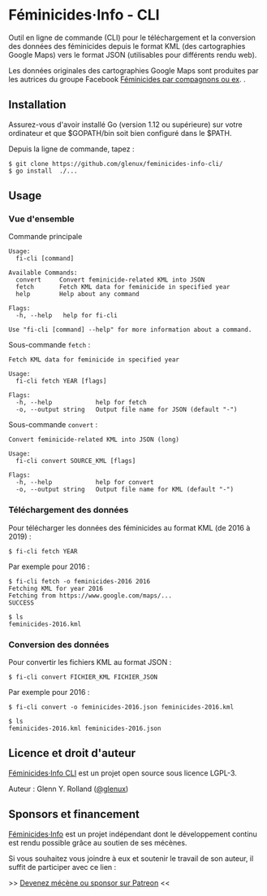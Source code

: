 # Féminicides·Info - CLI

Outil en ligne de commande (CLI) pour le téléchargement et la conversion des données
des féminicides depuis le format KML (des cartographies Google Maps) vers le
format JSON (utilisables pour différents rendu web).

Les données originales des cartographies Google Maps sont produites par les
autrices du groupe Facebook [Féminicides par compagnons ou
ex](https://www.facebook.com/feminicide/). .


## Installation

Assurez-vous d'avoir installé Go (version 1.12 ou supérieure) sur votre
ordinateur et que $GOPATH/bin soit bien configuré dans le $PATH.

Depuis la ligne de commande, tapez :

    $ git clone https://github.com/glenux/feminicides-info-cli/
    $ go install  ./...


## Usage

### Vue d'ensemble

Commande principale

    Usage:
      fi-cli [command]

    Available Commands:
      convert     Convert feminicide-related KML into JSON
      fetch       Fetch KML data for feminicide in specified year
      help        Help about any command

    Flags:
      -h, --help   help for fi-cli

    Use "fi-cli [command] --help" for more information about a command.

Sous-commande `fetch` :

    Fetch KML data for feminicide in specified year

    Usage:
      fi-cli fetch YEAR [flags]

    Flags:
      -h, --help            help for fetch
      -o, --output string   Output file name for JSON (default "-")

Sous-commande `convert` :

    Convert feminicide-related KML into JSON (long)

    Usage:
      fi-cli convert SOURCE_KML [flags]

    Flags:
      -h, --help            help for convert
      -o, --output string   Output file name for KML (default "-")


### Téléchargement des données

Pour télécharger les données des féminicides au format KML (de 2016 à 2019) :

    $ fi-cli fetch YEAR
    
Par exemple pour 2016 :

    $ fi-cli fetch -o feminicides-2016 2016
    Fetching KML for year 2016
    Fetching from https://www.google.com/maps/...
    SUCCESS

    $ ls
    feminicides-2016.kml

### Conversion des données

Pour convertir les fichiers KML au format JSON :

    $ fi-cli convert FICHIER_KML FICHIER_JSON

Par exemple pour 2016 :

    $ fi-cli convert -o feminicides-2016.json feminicides-2016.kml

    $ ls
    feminicides-2016.kml feminicides-2016.json


## Licence et droit d'auteur

[Féminicides·Info CLI](https://github.com/glenux/feminicides-info-cli) est un projet open source sous licence LGPL-3.

Auteur : Glenn Y. Rolland ([@glenux](https://twitter.com/glenux))

## Sponsors et financement

[Féminicides·Info](https://github.com/glenux/feminicides-info-cli) est un projet indépendant dont le développement continu est rendu possible grâce au soutien de ses mécènes.

Si vous souhaitez vous joindre à eux et soutenir le travail de son auteur, il suffit de participer avec ce lien :

&gt;&gt; [Devenez mécène ou sponsor sur Patreon](https://www.patreon.com/glenux) &lt;&lt;

